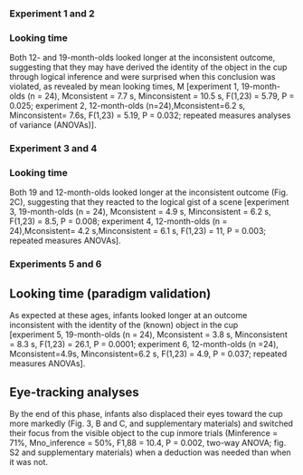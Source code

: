 
### Experiment 1 and 2
### Looking time
Both 12- and 19-month-olds looked longer at the inconsistent outcome, suggesting that they may have derived the identity of the object in
the cup through logical inference and were surprised when this conclusion was violated, as revealed by mean looking times, M [experiment 1, 19-month-olds (n = 24), Mconsistent = 7.7 s, Minconsistent = 10.5 s, F(1,23) = 5.79, P = 0.025; experiment 2, 12-month-olds 
(n=24),Mconsistent=6.2 s, Minconsistent= 7.6s, F(1,23) = 5.19, P = 0.032; repeated measures analyses of variance (ANOVAs)].

### Experiment 3 and 4
### Looking time
Both 19 and 12-month-olds looked longer at the inconsistent outcome (Fig. 2C), suggesting that they reacted to the logical gist of
a scene [experiment 3, 19-month-olds (n = 24), Mconsistent = 4.9 s, Minconsistent = 6.2 s, F(1,23) = 8.5,
P = 0.008; experiment 4, 12-month-olds (n = 24),Mconsistent= 4.2 s,Minconsistent = 6.1 s, F(1,23) = 11, P = 0.003; repeated measures ANOVAs].

### Experiments 5 and 6
## Looking time (paradigm validation)
As expected at these ages, infants looked longer at an outcome inconsistent with the identity of the (known) object in the cup   
[experiment 5, 19-month-olds (n = 24), Mconsistent = 3.8 s, Minconsistent = 8.3 s, F(1,23) = 26.1, P = 0.0001; experiment 6, 12-month-olds (n =24), Mconsistent=4.9s, Minconsistent=6.2 s, F(1,23) = 4.9, P = 0.037; repeated measures ANOVAs].

## Eye-tracking analyses
By the end of this phase, infants also displaced their eyes toward the cup more markedly (Fig. 3, B and C, and supplementary
materials) and switched their focus from the visible object to the cup inmore trials (Minference = 71%, Mno_inference = 50%, F1,88 = 10.4, P = 0.002, two-way ANOVA; fig. S2 and supplementary materials) when a deduction was needed than when it was not.